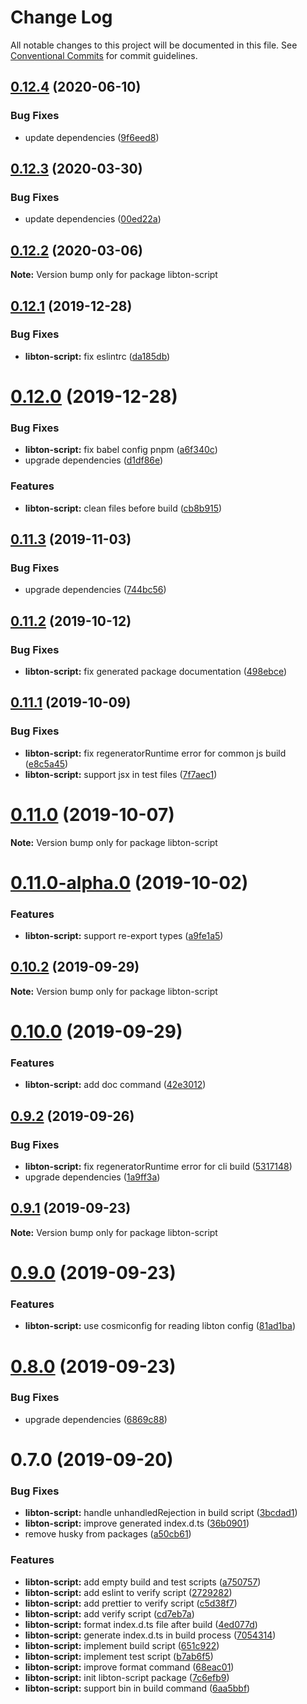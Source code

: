 # Change Log

All notable changes to this project will be documented in this file.
See [Conventional Commits](https://conventionalcommits.org) for commit guidelines.

## [0.12.4](https://github.com/libton-project/libton/compare/v0.12.3...v0.12.4) (2020-06-10)


### Bug Fixes

* update dependencies ([9f6eed8](https://github.com/libton-project/libton/commit/9f6eed8ef8bda92046482de182c68e988f9d013a))





## [0.12.3](https://github.com/libton-project/libton/compare/v0.12.2...v0.12.3) (2020-03-30)


### Bug Fixes

* update dependencies ([00ed22a](https://github.com/libton-project/libton/commit/00ed22ad112a8fa08e01de88a3563884e066535e))





## [0.12.2](https://github.com/libton-project/libton/compare/v0.12.1...v0.12.2) (2020-03-06)

**Note:** Version bump only for package libton-script





## [0.12.1](https://github.com/libton-project/libton/compare/v0.12.0...v0.12.1) (2019-12-28)


### Bug Fixes

* **libton-script:** fix eslintrc ([da185db](https://github.com/libton-project/libton/commit/da185db27cf9de9c81bf96f9530fc8ebef1dd561))





# [0.12.0](https://github.com/libton-project/libton/compare/v0.11.3...v0.12.0) (2019-12-28)


### Bug Fixes

* **libton-script:** fix babel config pnpm ([a6f340c](https://github.com/libton-project/libton/commit/a6f340c56fe825636946bfcc50d987ff220b332f))
* upgrade dependencies ([d1df86e](https://github.com/libton-project/libton/commit/d1df86e7df93ed6895f8cff689dd19034ce65600))


### Features

* **libton-script:** clean files before build ([cb8b915](https://github.com/libton-project/libton/commit/cb8b9156ccb992842b242ac7610a8921120837b4))





## [0.11.3](https://github.com/libton-project/libton/compare/v0.11.2...v0.11.3) (2019-11-03)


### Bug Fixes

* upgrade dependencies ([744bc56](https://github.com/libton-project/libton/commit/744bc5693209b36e78345ec3a575db1d32477090))





## [0.11.2](https://github.com/libton-project/libton/compare/v0.11.1...v0.11.2) (2019-10-12)


### Bug Fixes

* **libton-script:** fix generated package documentation ([498ebce](https://github.com/libton-project/libton/commit/498ebce))





## [0.11.1](https://github.com/libton-project/libton/compare/v0.11.0...v0.11.1) (2019-10-09)


### Bug Fixes

* **libton-script:** fix regeneratorRuntime error for common js build ([e8c5a45](https://github.com/libton-project/libton/commit/e8c5a45))
* **libton-script:** support jsx in test files ([7f7aec1](https://github.com/libton-project/libton/commit/7f7aec1))





# [0.11.0](https://github.com/libton-project/libton/compare/v0.11.0-alpha.1...v0.11.0) (2019-10-07)

**Note:** Version bump only for package libton-script





# [0.11.0-alpha.0](https://github.com/libton-project/libton/compare/v0.10.2...v0.11.0-alpha.0) (2019-10-02)


### Features

* **libton-script:** support re-export types ([a9fe1a5](https://github.com/libton-project/libton/commit/a9fe1a5))





## [0.10.2](https://github.com/libton-project/libton/compare/v0.10.1...v0.10.2) (2019-09-29)

**Note:** Version bump only for package libton-script





# [0.10.0](https://github.com/libton-project/libton/compare/v0.9.2...v0.10.0) (2019-09-29)


### Features

* **libton-script:** add doc command ([42e3012](https://github.com/libton-project/libton/commit/42e3012))





## [0.9.2](https://github.com/libton-project/libton/compare/v0.9.1...v0.9.2) (2019-09-26)


### Bug Fixes

* **libton-script:** fix regeneratorRuntime error for cli build ([5317148](https://github.com/libton-project/libton/commit/5317148))
* upgrade dependencies ([1a9ff3a](https://github.com/libton-project/libton/commit/1a9ff3a))





## [0.9.1](https://github.com/libton-project/libton/compare/v0.9.0...v0.9.1) (2019-09-23)

**Note:** Version bump only for package libton-script





# [0.9.0](https://github.com/libton-project/libton/compare/v0.8.0...v0.9.0) (2019-09-23)


### Features

* **libton-script:** use cosmiconfig for reading libton config ([81ad1ba](https://github.com/libton-project/libton/commit/81ad1ba))





# [0.8.0](https://github.com/libton-project/libton/compare/v0.7.0...v0.8.0) (2019-09-23)


### Bug Fixes

* upgrade dependencies ([6869c88](https://github.com/libton-project/libton/commit/6869c88))





# 0.7.0 (2019-09-20)

### Bug Fixes

- **libton-script:** handle unhandledRejection in build script ([3bcdad1](https://github.com/libton-project/libton/commit/3bcdad1))
- **libton-script:** improve generated index.d.ts ([36b0901](https://github.com/libton-project/libton/commit/36b0901))
- remove husky from packages ([a50cb61](https://github.com/libton-project/libton/commit/a50cb61))

### Features

- **libton-script:** add empty build and test scripts ([a750757](https://github.com/libton-project/libton/commit/a750757))
- **libton-script:** add eslint to verify script ([2729282](https://github.com/libton-project/libton/commit/2729282))
- **libton-script:** add prettier to verify script ([c5d38f7](https://github.com/libton-project/libton/commit/c5d38f7))
- **libton-script:** add verify script ([cd7eb7a](https://github.com/libton-project/libton/commit/cd7eb7a))
- **libton-script:** format index.d.ts file after build ([4ed077d](https://github.com/libton-project/libton/commit/4ed077d))
- **libton-script:** generate index.d.ts in build process ([7054314](https://github.com/libton-project/libton/commit/7054314))
- **libton-script:** implement build script ([651c922](https://github.com/libton-project/libton/commit/651c922))
- **libton-script:** implement test script ([b7ab6f5](https://github.com/libton-project/libton/commit/b7ab6f5))
- **libton-script:** improve format command ([68eac01](https://github.com/libton-project/libton/commit/68eac01))
- **libton-script:** init libton-script package ([7c6efb9](https://github.com/libton-project/libton/commit/7c6efb9))
- **libton-script:** support bin in build command ([6aa5bbf](https://github.com/libton-project/libton/commit/6aa5bbf))

